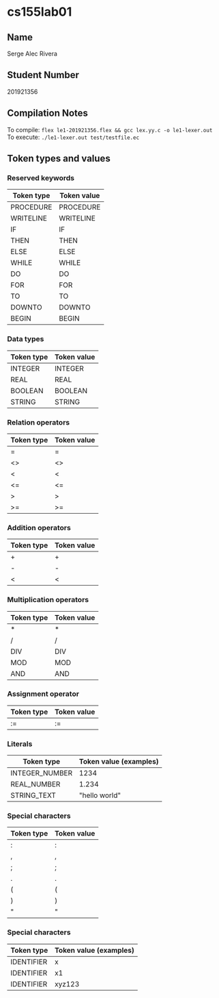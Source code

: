 # cs155lab01
## Name
Serge Alec Rivera
## Student Number
201921356
## Compilation Notes
To compile: `flex le1-201921356.flex && gcc lex.yy.c -o le1-lexer.out`  
To execute: `./le1-lexer.out test/testfile.ec`
## Token types and values
### Reserved keywords
| Token type | Token value |
| --- | --- |
| PROCEDURE | PROCEDURE |
| WRITELINE | WRITELINE |
| IF | IF |
| THEN | THEN |
| ELSE | ELSE |
| WHILE | WHILE |
| DO | DO |
| FOR | FOR |
| TO | TO |
| DOWNTO | DOWNTO |
| BEGIN | BEGIN |

### Data types
| Token type | Token value |
| --- | --- |
| INTEGER | INTEGER |
| REAL | REAL |
| BOOLEAN | BOOLEAN |
| STRING | STRING |

### Relation operators
| Token type | Token value |
| --- | --- |
| = | = |
| <> | <> |
| < | < |
| <= | <= |
| > | > |
| >= | >= |

### Addition operators
| Token type | Token value |
| --- | --- |
| + | + |
| - | - |
| < | < |

### Multiplication operators
| Token type | Token value |
| --- | --- |
| * | * |
| / | / |
| DIV | DIV |
| MOD | MOD |
| AND | AND |

### Assignment operator
| Token type | Token value |
| --- | --- |
| := | := |

### Literals
| Token type | Token value (examples) |
| --- | --- |
| INTEGER_NUMBER | 1234 |
| REAL_NUMBER | 1.234 |
| STRING_TEXT | "hello world" |

### Special characters
| Token type | Token value |
| --- | --- |
| : | : |
| , | , |
| ; | ; |
| . | . |
| ( | ( |
| ) | ) |
| " | " |

### Special characters
| Token type | Token value (examples) |
| --- | --- |
| IDENTIFIER | x |
| IDENTIFIER | x1 |
| IDENTIFIER | xyz123 |
